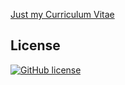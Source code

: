 [Just my Curriculum Vitae](dariocurr.github.io)

## License
[![GitHub license](https://img.shields.io/badge/license-MIT-blue.svg)](https://raw.githubusercontent.com/dariocurr/dariocurr.github.io/master/LICENSE)
